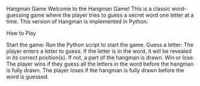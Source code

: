 Hangman Game
Welcome to the Hangman Game! This is a classic word-guessing game where the player tries to guess a secret word one letter at a time.
This version of Hangman is implemented in Python.

How to Play

Start the game: Run the Python script to start the game.
Guess a letter: The player enters a letter to guess. If the letter is in the word, it will be revealed in its correct position(s). If not, a part of the hangman is drawn.
Win or lose: The player wins if they guess all the letters in the word before the hangman is fully drawn. The player loses if the hangman is fully drawn before the word is guessed.
